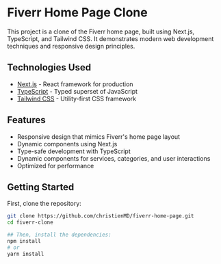 # Fiverr Home Page Clone

This project is a clone of the Fiverr home page, built using Next.js, TypeScript, and Tailwind CSS. It demonstrates modern web development techniques and responsive design principles.

## Technologies Used

- [Next.js](https://nextjs.org/) - React framework for production
- [TypeScript](https://www.typescriptlang.org/) - Typed superset of JavaScript
- [Tailwind CSS](https://tailwindcss.com/) - Utility-first CSS framework

## Features

- Responsive design that mimics Fiverr's home page layout
- Dynamic components using Next.js
- Type-safe development with TypeScript
- Dynamic components for services, categories, and user interactions
- Optimized for performance

## Getting Started

First, clone the repository:

```bash
git clone https://github.com/christienMD/fiverr-home-page.git
cd fiverr-clone

## Then, install the dependencies:
npm install
# or
yarn install
